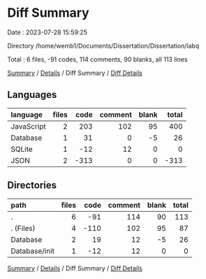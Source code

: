 # Diff Summary

Date : 2023-07-28 15:59:25

Directory /home/wemb1/Documents/Dissertation/Dissertation/labq

Total : 6 files,  -91 codes, 114 comments, 90 blanks, all 113 lines

[Summary](results.md) / [Details](details.md) / Diff Summary / [Diff Details](diff-details.md)

## Languages
| language | files | code | comment | blank | total |
| :--- | ---: | ---: | ---: | ---: | ---: |
| JavaScript | 2 | 203 | 102 | 95 | 400 |
| Database | 1 | 31 | 0 | -5 | 26 |
| SQLite | 1 | -12 | 12 | 0 | 0 |
| JSON | 2 | -313 | 0 | 0 | -313 |

## Directories
| path | files | code | comment | blank | total |
| :--- | ---: | ---: | ---: | ---: | ---: |
| . | 6 | -91 | 114 | 90 | 113 |
| . (Files) | 4 | -110 | 102 | 95 | 87 |
| Database | 2 | 19 | 12 | -5 | 26 |
| Database/init | 1 | -12 | 12 | 0 | 0 |

[Summary](results.md) / [Details](details.md) / Diff Summary / [Diff Details](diff-details.md)